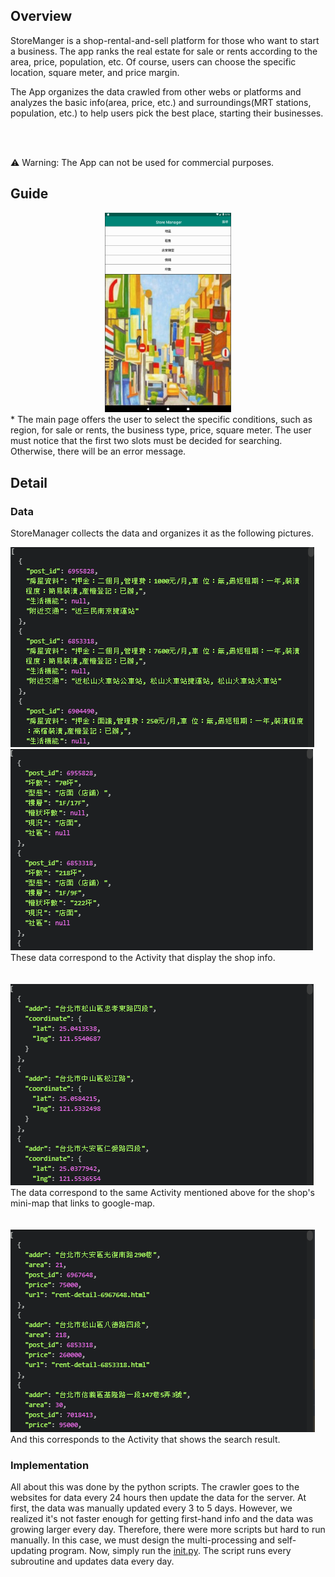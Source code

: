 ## Overview
StoreManger is a shop-rental-and-sell platform for those who want to start a business. The app ranks the real estate for sale or rents according to the area, price, population, etc. Of course, users can choose the specific location, square meter, and price margin.

The App organizes the data crawled from other webs or platforms and analyzes the basic info(area, price, etc.) and surroundings(MRT stations, population, etc.) to help users pick the best place, starting their businesses.

<br><br>

:warning: Warning: The App can not be used for commercial purposes.

## Guide
<div align="center">
  <img src="/.meta/mainpage.PNG" width="40%" height="40%">
</div>
* The main page offers the user to select the specific conditions, such as region, for sale or rents, the business type, price, square meter. The user must notice that the first two slots must be decided for searching. Otherwise, there will be an error message.

## Detail
### Data
StoreManager collects the data and organizes it as the following pictures.
<p align="left">
  <img src="/.meta/housebox.PNG"><br>
  <img src="/.meta/infobox.PNG"><br>
  These data correspond to the Activity that display the shop info. <br><br><br>
  <img src="/.meta/location.PNG"><br>
  The data correspond to the same Activity mentioned above for the shop's mini-map that links to google-map. <br><br><br>
  <img src="/.meta/totalrows.PNG"><br>
  And this corresponds to the Activity that shows the search result.
</p>

### Implementation
All about this was done by the python scripts. The crawler goes to the websites for data every 24 hours then update the data for the server. At first, the data was manually updated every 3 to 5 days. However, we realized it's not faster enough for getting first-hand info and the data was growing larger every day. Therefore, there were more scripts but hard to run manually. In this case, we must design the multi-processing and self-updating program. Now, simply run the [init.py](https://github.com/a22057916w/StoreManager/blob/master/init.py). The script runs every subroutine and updates data every day.
